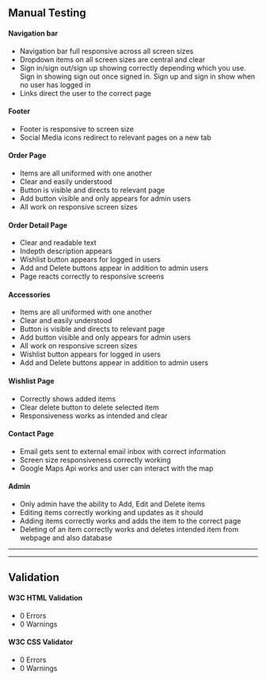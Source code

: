 
## Manual Testing

#### Navigation bar

- Navigation bar full responsive across all screen sizes
- Dropdown items on all screen sizes are central and clear
- Sign in/sign out/sign up showing correctly depending which you use. Sign in showing sign out once signed in. Sign up and sign in show when no user has logged in
- Links direct the user to the correct page

#### Footer

- Footer is responsive to screen size
- Social Media icons redirect to relevant pages on a new tab

#### Order Page

- Items are all uniformed with one another
- Clear and easily understood
- Button is visible and directs to relevant page
- Add button visible and only appears for admin users
- All work on responsive screen sizes

#### Order Detail Page

- Clear and readable text
- Indepth description appears
- Wishlist button appears for logged in users
- Add and Delete buttons appear in addition to admin users
- Page reacts correctly to responsive screens

#### Accessories

- Items are all uniformed with one another
- Clear and easily understood
- Button is visible and directs to relevant page
- Add button visible and only appears for admin users
- All work on responsive screen sizes
- Wishlist button appears for logged in users
- Add and Delete buttons appear in addition to admin users

#### Wishlist Page

- Correctly shows added items
- Clear delete button to delete selected item
- Responsiveness works as intended and clear

#### Contact Page

- Email gets sent to external email inbox with correct information
- Screen size responsiveness correctly working
- Google Maps Api works and user can interact with the map

#### Admin

- Only admin have the ability to Add, Edit and Delete items
- Editing items correctly working and updates as it should
- Adding items correctly works and adds the item to the correct page
- Deleting of an item correctly works and deletes intended item from webpage and also database

***
***

## Validation

#### W3C HTML Validation

- 0 Errors
- 0 Warnings

#### W3C CSS Validator

- 0 Errors
- 0 Warnings

####